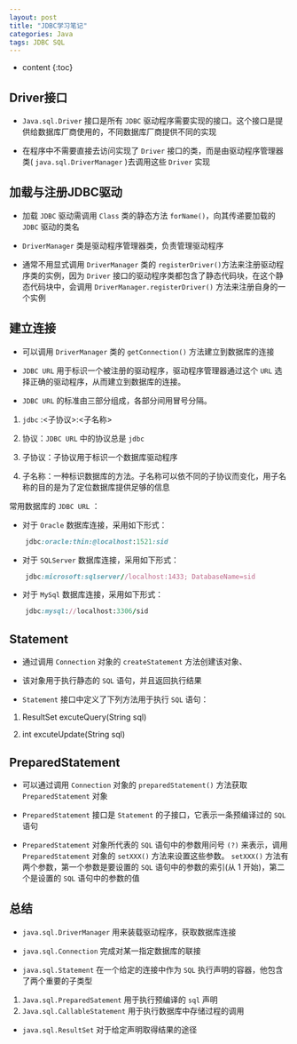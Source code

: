 ```yaml
---
layout: post
title: "JDBC学习笔记"
categories: Java
tags: JDBC SQL
---
```


* content
{:toc}

## Driver接口

* `Java.sql.Driver` 接口是所有 `JDBC` 驱动程序需要实现的接口。这个接口是提供给数据库厂商使用的，不同数据库厂商提供不同的实现

* 在程序中不需要直接去访问实现了 `Driver` 接口的类，而是由驱动程序管理器类( `java.sql.DriverManager` )去调用这些 `Driver` 实现



## 加载与注册JDBC驱动

* 加载 `JDBC` 驱动需调用 `Class` 类的静态方法 `forName()`，向其传递要加载的 `JDBC` 驱动的类名

* `DriverManager` 类是驱动程序管理器类，负责管理驱动程序

* 通常不用显式调用 `DriverManager` 类的 `registerDriver()`方法来注册驱动程序类的实例，因为 `Driver` 接口的驱动程序类都包含了静态代码块，在这个静态代码块中，会调用 `DriverManager.registerDriver()` 方法来注册自身的一个实例

## 建立连接

* 可以调用 `DriverManager` 类的 `getConnection()` 方法建立到数据库的连接

* `JDBC URL` 用于标识一个被注册的驱动程序，驱动程序管理器通过这个 `URL` 选择正确的驱动程序，从而建立到数据库的连接。

* `JDBC URL` 的标准由三部分组成，各部分间用冒号分隔。 

1. `jdbc` :<子协议>:<子名称>

2. 协议：`JDBC URL` 中的协议总是 `jdbc` 

3. 子协议：子协议用于标识一个数据库驱动程序

4. 子名称：一种标识数据库的方法。子名称可以依不同的子协议而变化，用子名称的目的是为了定位数据库提供足够的信息 

常用数据库的 `JDBC URL` ：

* 对于 `Oracle` 数据库连接，采用如下形式：

```ruby 
    jdbc:oracle:thin:@localhost:1521:sid
```

* 对于 `SQLServer` 数据库连接，采用如下形式：

```ruby
    jdbc:microsoft:sqlserver//localhost:1433; DatabaseName=sid
```

* 对于 `MySql` 数据库连接，采用如下形式：

```ruby   
    jdbc:mysql://localhost:3306/sid
```

## Statement

* 通过调用 `Connection` 对象的 `createStatement` 方法创建该对象、

* 该对象用于执行静态的 `SQL` 语句，并且返回执行结果

* `Statement` 接口中定义了下列方法用于执行 `SQL` 语句：

1. ResultSet excuteQuery(String sql)

2. int excuteUpdate(String sql)

## PreparedStatement

* 可以通过调用 `Connection` 对象的 `preparedStatement()` 方法获取 `PreparedStatement` 对象

* `PreparedStatement` 接口是 `Statement` 的子接口，它表示一条预编译过的 `SQL` 语句

* `PreparedStatement` 对象所代表的 `SQL` 语句中的参数用问号 `(?)` 来表示，调用 `PreparedStatement` 对象的 `setXXX()` 方法来设置这些参数。 `setXXX()` 方法有两个参数，第一个参数是要设置的 `SQL` 语句中的参数的索引(从 1 开始)，第二个是设置的 `SQL` 语句中的参数的值

## 总结

* `java.sql.DriverManager` 用来装载驱动程序，获取数据库连接

* `java.sql.Connection` 完成对某一指定数据库的联接

* `java.sql.Statement` 在一个给定的连接中作为 `SQL` 执行声明的容器，他包含了两个重要的子类型

1. `Java.sql.PreparedSatement` 用于执行预编译的 `sql` 声明
2. `Java.sql.CallableStatement` 用于执行数据库中存储过程的调用

* `java.sql.ResultSet` 对于给定声明取得结果的途径




